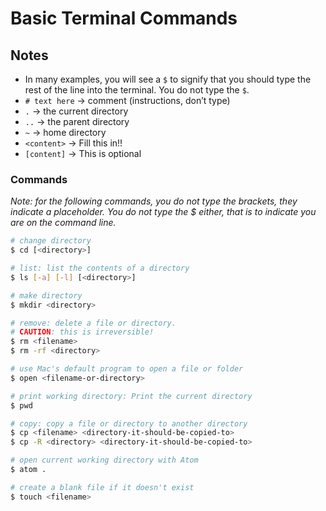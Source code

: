 # Basic Terminal Commands

## Notes

- In many examples, you will see a `$` to signify that you should type the rest of the line into the terminal. You do not type the `$`.
- `# text here` -> comment (instructions, don’t type)
- `.` -> the current directory
- `..` -> the parent directory
- `~` -> home directory
- `<content>` -> Fill this in!!
- `[content]` -> This is optional

### Commands
*Note: for the following commands, you do not type the brackets, they indicate a placeholder. You do not type the $ either, that is to indicate you are on the command line.*

```sh
# change directory
$ cd [<directory>]

# list: list the contents of a directory
$ ls [-a] [-l] [<directory>]

# make directory
$ mkdir <directory>

# remove: delete a file or directory.
# CAUTION: this is irreversible!
$ rm <filename>
$ rm -rf <directory>

# use Mac's default program to open a file or folder
$ open <filename-or-directory>

# print working directory: Print the current directory
$ pwd

# copy: copy a file or directory to another directory
$ cp <filename> <directory-it-should-be-copied-to>
$ cp -R <directory> <directory-it-should-be-copied-to>

# open current working directory with Atom
$ atom .

# create a blank file if it doesn't exist
$ touch <filename>
```
